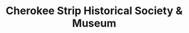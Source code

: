 ---
layout: repo
title: "Cherokee Strip Historical Society & Museum"
id: 25068
permalink: repos/25068/
---